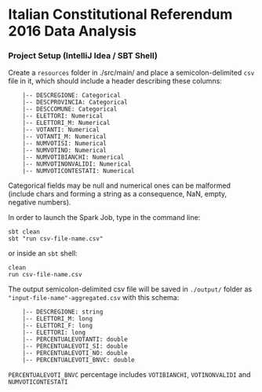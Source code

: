 # Italian Constitutional Referendum 2016 Data Analysis

### Project Setup (IntelliJ Idea / SBT Shell)
Create a `resources` folder in ./src/main/ and place a semicolon-delimited `csv` file in it, 
which should include a header describing these columns:

``` 
    |-- DESCREGIONE: Categorical
    |-- DESCPROVINCIA: Categorical
    |-- DESCCOMUNE: Categorical
    |-- ELETTORI: Numerical
    |-- ELETTORI_M: Numerical
    |-- VOTANTI: Numerical
    |-- VOTANTI_M: Numerical
    |-- NUMVOTISI: Numerical
    |-- NUMVOTINO: Numerical
    |-- NUMVOTIBIANCHI: Numerical
    |-- NUMVOTINONVALIDI: Numerical
    |-- NUMVOTICONTESTATI: Numerical
```

Categorical fields may be null and numerical ones can be malformed (include chars and forming
a string as a consequence, NaN, empty, negative numbers).

In order to launch the Spark Job, type in the command line:

```
sbt clean
sbt "run csv-file-name.csv"
```

or inside an `sbt` shell:

```
clean 
run csv-file-name.csv
```

The output semicolon-delimited csv file will be saved in `./output/` folder as `"input-file-name"-aggregated.csv` with this schema: 

``` 
    |-- DESCREGIONE: string
    |-- ELETTORI_M: long
    |-- ELETTORI_F: long
    |-- ELETTORI: long
    |-- PERCENTUALEVOTANTI: double
    |-- PERCENTUALEVOTI_SI: double
    |-- PERCENTUALEVOTI_NO: double
    |-- PERCENTUALEVOTI_BNVC: double
```
`PERCENTUALEVOTI_BNVC` percentage includes `VOTIBIANCHI`, `VOTINONVALIDI` and `NUMVOTICONTESTATI`


